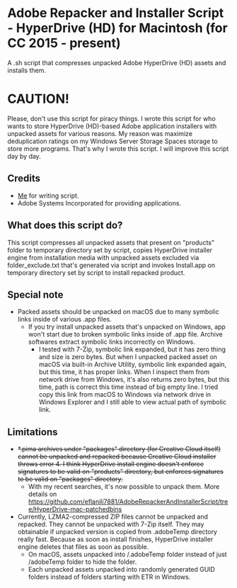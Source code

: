 # Adobe Repacker and Installer Script - HyperDrive (HD) for Macintosh (for CC 2015 - present)
A .sh script that compresses unpacked Adobe HyperDrive (HD) assets and installs them.

# CAUTION!
Please, don't use this script for piracy things. I wrote this script for who wants to store HyperDrive (HD)-based Adobe application installers with unpacked assets for various reasons. My reason was maximize deduplication ratings on my Windows Server Storage Spaces storage to store more programs. That's why I wrote this script. I will improve this script day by day.

## Credits
- [Me](https://github.com/eflanili7881) for writing script.
- Adobe Systems Incorporated for providing applications.

## What does this script do?
This script compresses all unpacked assets that present on "products" folder to temporary directory set by script, copies HyperDrive installer engine from installation media with unpacked assets excluded via folder_exclude.txt that's generated via script and invokes Install.app on temporary directory set by script to install repacked product.

## Special note
- Packed assets should be unpacked on macOS due to many symbolic links inside of various .app files.
  - If you try install unpacked assets that's unpacked on Windows, app won't start due to broken symbolic links inside of .app file. Archive softwares extract symbolic links incorrectly on Windows.
    - I tested with 7-Zip, symbolic link expanded, but it has zero thing and size is zero bytes. But when I unpacked packed asset on macOS via built-in Archive Utility, symbolic link expanded again, but this time, it has proper links. When I inspect them from network drive from Windows, it's also returns zero bytes, but this time, path is correct this time instead of big empty line. I tried copy this link from macOS to Windows via network drive in Windows Explorer and I still able to view actual path of symbolic link.

## Limitations
- ~~*.pima archives under "packages" directory (for Creative Cloud itself) cannot be unpacked and repacked because Creative Cloud installer throws error 4. I think HyperDrive install engine doesn't enforce signatures to be valid on "products" directory, but enforces signatures to be valid on "packages" directory.~~
  - With my recent searches, it's now possible to unpack them. More details on https://github.com/eflanili7881/AdobeRepackerAndInstallerScript/tree/HyperDrive-mac-patchedbins
- Currently, LZMA2-compressed ZIP files cannot be unpacked and repacked. They cannot be unpacked with 7-Zip itself. They may obtainable if unpacked version is copied from .adobeTemp directory really fast. Because as soon as install finishes, HyperDrive installer engine deletes that files as soon as possible.
  - On macOS, assets unpacked into /.adobeTemp folder instead of just /adobeTemp folder to hide the folder.
  - Each unpacked assets unpacked into randomly generated GUID folders instead of folders starting with ETR in Windows.
